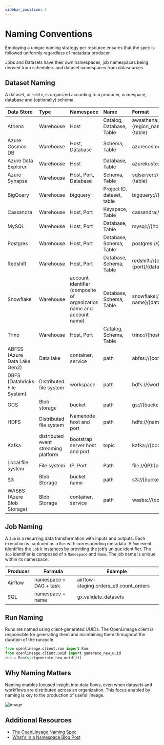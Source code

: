 ```yaml
---
sidebar_position: 3
---
```


# Naming Conventions

Employing a unique naming strategy per resource ensures that the spec is followed uniformly regardless of metadata producer.

Jobs and Datasets have their own namespaces, job namespaces being derived from schedulers and dataset namespaces from datasources.

## Dataset Naming

A dataset, or `table`, is organized according to a producer, namespace, database and (optionally) schema.

| Data Store | Type | Namespace | Name | Format | 
|:-----------|:-----------|:---------------------|:-----------------|:-----------|
| Athena | Warehouse | Host | Catalog, Database, Table | awsathena://athena.{region_name}.amazonaws.com/{catalog}.{database}.{table} |
| Azure Cosmos DB | Warehouse | Host, Database | Schema, Table | azurecosmos://{host}/dbs/{database}/colls/{table} |
| Azure Data Explorer | Warehouse | Host | Database, Table | azurekusto://{host}.kusto.windows.net/{database}/{table} | 
| Azure Synapse | Warehouse | Host, Port, Database | Schema, Table | sqlserver://{host}:{port};database={database}/{schema}.{table} |
| BigQuery | Warehouse | bigquery | Project ID, dataset, table | bigquery://{project id}.{dataset name}.{table name} |
| Cassandra | Warehouse | Host, Port | Keyspace, Table | cassandra://{host}:{port}/{keyspace}.{table} |
| MySQL | Warehouse | Host, Port | Database, Table | mysql://{host}:{port}/{database}.{table} | 
| Postgres | Warehouse | Host, Port | Database, Schema, Table | postgres://{host}:{port}/{database}.{schema}.{table} |
| Redshift | Warehouse | Host, Port | Database, Schema, Table | redshift://{cluster_identifier}.{region_name}:{port}/{database}.{schema}.{table} |
| Snowflake | Warehouse | account identifier (composite of organization name and account name) | Database, Schema, Table | snowflake://{organization name}-{account name}/{database}.{schema}.{table} | 
| Trino | Warehouse | Host, Port | Catalog, Schema, Table | trino://{host}:{port}/{catalog}.{schema}.{table} |
| ABFSS (Azure Data Lake Gen2) | Data lake | container, service | path | abfss://{container name}@{service name}/{path} |
| DBFS (Databricks File System) | Distributed file system | workspace | path | hdfs://{workspace name}/{path} |
| GCS | Blob storage | bucket | path | gs://{bucket name}/{path} |
| HDFS | Distributed file system | Namenode host and port | path | hdfs://{namenode host}:{namenode port}/{path} |
| Kafka | distributed event streaming platform | bootstrap server host and port | topic | kafka://{bootstrap server host}:{port}/{topic name} |
| Local file system | File system | IP, Port | Path | file://{IP}:{port}/{path} |
| S3 | Blob Storage | bucket name | path | s3://{bucket name}/{path} |
| WASBS (Azure Blob Storage) | Blob Storage | container, service | path | wasbs://{container name}@{service name}/{path} |

## Job Naming

A `Job` is a recurring data transformation with inputs and outputs. Each execution is captured as a `Run` with corresponding metadata.
A `Run` event identifies the `Job` it instances by providing the job’s unique identifier.
The `Job` identifier is composed of a `Namespace` and `Name`. The job name is unique within its namespace.


| Producer | Formula | Example |
| -------- | ------- | ------- |
| Airflow | namespace + DAG + task | airflow-staging.orders_etl.count_orders |
| SQL | namespace + name | gx.validate_datasets |

## Run Naming

Runs are named using client-generated UUIDs. The OpenLineage client is responsible for generating them and maintaining them throughout the duration of the runcycle.

```python
from openlineage.client.run import Run
from openlineage.client.uuid import generate_new_uuid
run = Run(str(generate_new_uuid()))
```

## Why Naming Matters

Naming enables focused insight into data flows, even when datasets and workflows are distributed across an organization. This focus enabled by naming is key to the production of useful lineage.

![image](./naming-correlations.svg)

## Additional Resources

* [The OpenLineage Naming Spec](https://github.com/OpenLineage/OpenLineage/blob/main/spec/Naming.md)
* [What's in a Namespace Blog Post](https://openlineage.io/blog/whats-in-a-namespace/)

